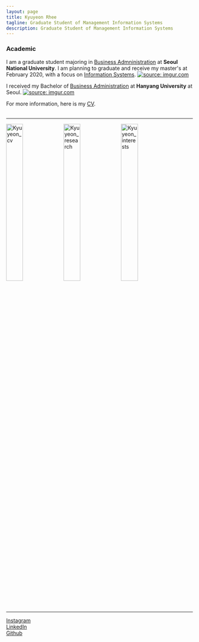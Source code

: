 ```yaml
---
layout: page
title: Kyuyeon Rhee
tagline: Graduate Student of Management Information Systems
description: Graduate Student of Management Information Systems
---
```


### Academic
I am a graduate student majoring in [Business Admninistration](https://cba.snu.ac.kr/en) at <b>Seoul National University</b>. I am planning to graduate and receive my master's at February 2020, with a focus on [Information Systems](https://cba.snu.ac.kr/en/faculty). <a href="https://imgur.com/LtSEgWH"><img src="https://i.imgur.com/LtSEgWH.png" title="source: imgur.com" /></a>

I received my Bachelor of [Business Administration](https://biz.hanyang.ac.kr/en/) at <b>Hanyang University</b> at Seoul. <a href="https://imgur.com/InjDfpq"><img src="https://i.imgur.com/InjDfpq.png" title="source: imgur.com" /></a>

<!-- I am a graduate student majoring in Business Administration at Seoul National University. I am planning to graduate and receive my master's at February 2020, with a focus on Information Systems.<br><br> -->


<!-- My research interests lie in social media, user-generated content, and analyzing unstructured data. In my master's thesis, I examined the relationship between the content of video reviews and their popularity on YouTube by conducting sentiment analysis. I found that the amount of the sentiment embedded in the reviewer's speech contributes to the popularity of a video review.<br><br> -->

For more information, here is my [CV](https://kyuyeonrhee.github.io/kyrhee/pages/KyuyeonRhee_vitae.pdf).<br><br>

----

<a href="https://kyuyeonrhee.github.io/kyrhee/pages/KyuyeonRhee_vitae.pdf"><img src="https://i.imgur.com/TEB3roO.png" width="30%" height="33%" title="Kyuyeon_cv" /></a>
<a href="https://kyuyeonrhee.github.io/kyrhee/pages/project_site.html"><img src="https://i.imgur.com/lgUJtb4.png" width="30%" height="33%" title="Kyuyeon_research" /></a>
<a href="https://kyuyeonrhee.github.io/kyrhee/pages/project_site.html"><img src="https://i.imgur.com/dUkwvmh.png" width="30%" height="33%" title="Kyuyeon_interests" /></a><br><br>



----


[Instagram](https://www.instagram.com/kkyyeeeeee/)<br>
[LinkedIn](https://www.linkedin.com/in/kyuyeon-rhee-69a22b133/?originalSubdomain=kr)<br>
[Github](https://github.com/kyuyeonrhee)<br>
